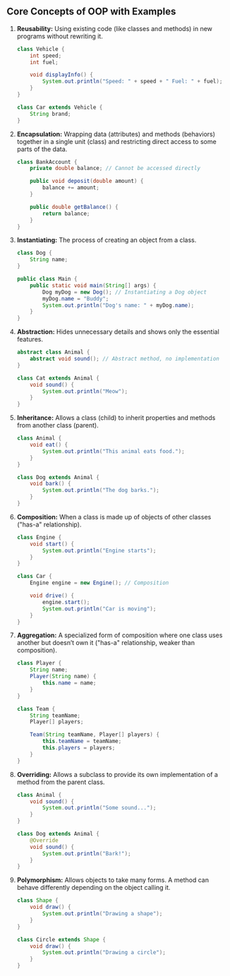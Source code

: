 ## Core Concepts of OOP with Examples

1.  **Reusability:**  Using existing code (like classes and methods) in new programs without rewriting it.
    ```java
    class Vehicle {
        int speed;
        int fuel;

        void displayInfo() {
            System.out.println("Speed: " + speed + " Fuel: " + fuel);
        }
    }

    class Car extends Vehicle {
        String brand;
    }
    ```

2.  **Encapsulation:** Wrapping data (attributes) and methods (behaviors) together in a single unit (class) and restricting direct access to some parts of the data.
    ```java
    class BankAccount {
        private double balance; // Cannot be accessed directly

        public void deposit(double amount) {
            balance += amount;
        }

        public double getBalance() {
            return balance;
        }
    }
    ```

3.  **Instantiating:** The process of creating an object from a class.
    ```java
    class Dog {
        String name;
    }

    public class Main {
        public static void main(String[] args) {
            Dog myDog = new Dog(); // Instantiating a Dog object
            myDog.name = "Buddy";
            System.out.println("Dog's name: " + myDog.name);
        }
    }
    ```

4.  **Abstraction:** Hides unnecessary details and shows only the essential features.
    ```java
    abstract class Animal {
        abstract void sound(); // Abstract method, no implementation
    }

    class Cat extends Animal {
        void sound() {
            System.out.println("Meow");
        }
    }
    ```

5.  **Inheritance:** Allows a class (child) to inherit properties and methods from another class (parent).
    ```java
    class Animal {
        void eat() {
            System.out.println("This animal eats food.");
        }
    }

    class Dog extends Animal {
        void bark() {
            System.out.println("The dog barks.");
        }
    }
    ```

6.  **Composition:** When a class is made up of objects of other classes ("has-a" relationship).
    ```java
    class Engine {
        void start() {
            System.out.println("Engine starts");
        }
    }

    class Car {
        Engine engine = new Engine(); // Composition

        void drive() {
            engine.start();
            System.out.println("Car is moving");
        }
    }
    ```

7.  **Aggregation:** A specialized form of composition where one class uses another but doesn’t own it ("has-a" relationship, weaker than composition).
    ```java
    class Player {
        String name;
        Player(String name) {
            this.name = name;
        }
    }

    class Team {
        String teamName;
        Player[] players;

        Team(String teamName, Player[] players) {
            this.teamName = teamName;
            this.players = players;
        }
    }
    ```

8.  **Overriding:** Allows a subclass to provide its own implementation of a method from the parent class.
    ```java
    class Animal {
        void sound() {
            System.out.println("Some sound...");
        }
    }

    class Dog extends Animal {
        @Override
        void sound() {
            System.out.println("Bark!");
        }
    }
    ```

9.  **Polymorphism:** Allows objects to take many forms. A method can behave differently depending on the object calling it.
    ```java
    class Shape {
        void draw() {
            System.out.println("Drawing a shape");
        }
    }

    class Circle extends Shape {
        void draw() {
            System.out.println("Drawing a circle");
        }
    }
